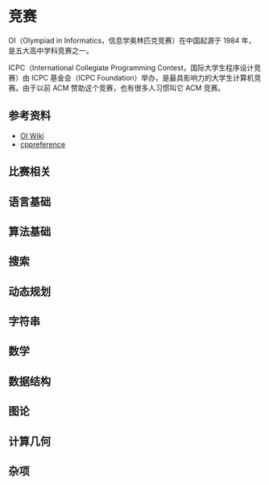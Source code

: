 # 竞赛

OI（Olympiad in Informatics，信息学奥林匹克竞赛）在中国起源于 1984 年，是五大高中学科竞赛之一。

ICPC（International Collegiate Programming Contest，国际大学生程序设计竞赛）由 ICPC 基金会（ICPC Foundation）举办，是最具影响力的大学生计算机竞赛。由于以前 ACM 赞助这个竞赛，也有很多人习惯叫它 ACM 竞赛。

## 参考资料

- [OI Wiki](https://oi-wiki.org)
- [cppreference](https://zh.cppreference.com/w/首页)

## 比赛相关



## 语言基础



## 算法基础



## 搜索



## 动态规划



## 字符串



## 数学



## 数据结构



## 图论



## 计算几何



## 杂项
